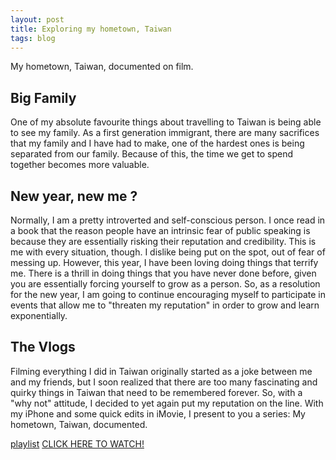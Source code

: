 ```yaml
---
layout: post
title: Exploring my hometown, Taiwan
tags: blog
---
```


My hometown, Taiwan, documented on film.  

## Big Family
One of my absolute favourite things about travelling to Taiwan is being able to see my family. As a first generation immigrant, there are many sacrifices that my family and I have had to make, one of the hardest ones is being separated from our family. Because of this, the time we get to spend together becomes more valuable. 

## New year, new me ?
Normally, I am a pretty introverted and self-conscious person. I once read in a book that the reason people have an intrinsic fear of public speaking is because they are essentially risking their reputation and credibility. This is me with every situation, though. I dislike being put on the spot, out of fear of messing up. However, this year, I have been loving doing things that terrify me. There is a thrill in doing things that you have never done before, given you are essentially forcing yourself to grow as a person. So, as a resolution for the new year, I am going to continue encouraging myself to participate in events that allow me to "threaten my reputation" in order to grow and learn exponentially. 

## The Vlogs
Filming everything I did in Taiwan originally started as a joke between me and my friends, but I soon realized that there are too many fascinating and quirky things in Taiwan that need to be remembered forever. So, with a "why not" attitude, I decided to yet again put my reputation on the line. With my iPhone and some quick edits in iMovie, I present to you a series: My hometown, Taiwan, documented. 

[playlist](https://github.com/stellaw1/stellaw1.github.io/blob/master/images/blog/taiwanVlogs.jpg?raw=true)
[CLICK HERE TO WATCH!](https://www.youtube.com/playlist?list=PLJ0YdHDWAKOnCefIQ6JWXc7qfnuXV89o2)
